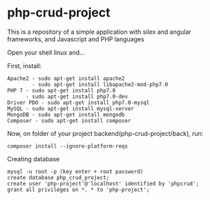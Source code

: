 # php-crud-project
This is a repository of a simple application with silex and angular frameworks, and Javascript and PHP languages

Open your shell linux and...

First, install:

```
Apache2 - sudo apt-get install apache2
        - sudo apt-get install libapache2-mod-php7.0
PHP 7 - sudo apt-get install php7.0
      - sudo apt-get install php7.0-dev
Driver PDO - sudo apt-get install php7.0-mysql
MySQL - sudo apt-get install mysql-server
MongoDB - sudo apt-get install mongodb
Composer - sudo apt-get install composer
```

Now, on folder of your project backend(php-crud-project/back), run:

```
composer install --ignore-platform-reqs
```

Creating database

```
mysql -u root -p (key enter + root password)
create database php_crud_project;
create user 'php-project'@'localhost' identified by 'phpcrud';
grant all privileges on *. * to 'php-project';
```
